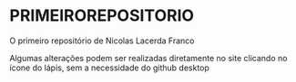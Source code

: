 # PRIMEIROREPOSITORIO

 O primeiro repositório de Nicolas Lacerda Franco

Algumas alterações podem ser realizadas diretamente no site clicando no ícone do lápis, sem a necessidade do github desktop
